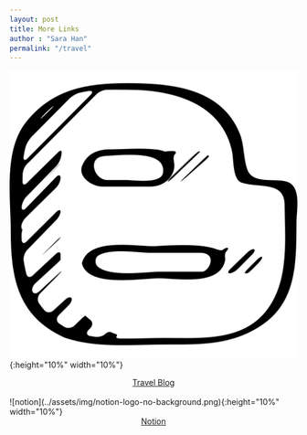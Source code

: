 ```yaml
---
layout: post
title: More Links
author : "Sara Han"
permalink: "/travel"
---
```


![blogspot](../assets/img/blogspot.png){:height="10%" width="10%"}
<center><a href="https://saratravelog.blogspot.com/">Travel Blog</a></center>
<br>
![notion](../assets/img/notion-logo-no-background.png){:height="10%" width="10%"}
<center><a href = "https://www.notion.so/sarahan774/2020-Resilience-371b57e64ada4db591780790214675c4">Notion</a></center>
